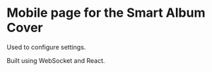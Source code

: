 # Mobile page for the Smart Album Cover

Used to configure settings.

Built using WebSocket and React.